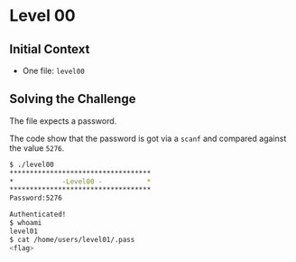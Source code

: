 # Level 00

## Initial Context

- One file: `level00`

## Solving the Challenge

The file expects a password.

The code show that the password is got via a `scanf` and compared against the value `5276`.

```bash
$ ./level00
***********************************
*            -Level00 -           *
***********************************
Password:5276

Authenticated!
$ whoami
level01
$ cat /home/users/level01/.pass
<flag>
```
